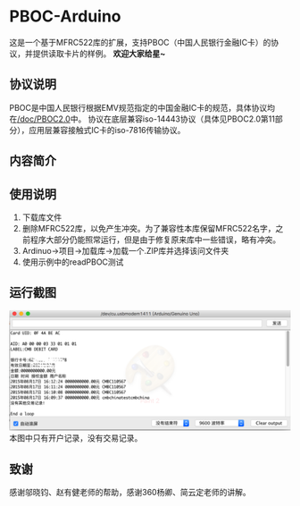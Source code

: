 # PBOC-Arduino 

这是一个基于MFRC522库的扩展，支持PBOC（中国人民银行金融IC卡）的协议，并提供读取卡片的样例。
**欢迎大家给星~**
## 协议说明
PBOC是中国人民银行根据EMV规范指定的中国金融IC卡的规范，具体协议均在[/doc/PBOC2.0]()中。
协议在底层兼容iso-14443协议（具体见PBOC2.0第11部分），应用层兼容接触式IC卡的iso-7816传输协议。

## 内容简介

## 使用说明
1. 下载库文件
2. 删除MFRC522库，以免产生冲突。为了兼容性本库保留MFRC522名字，之前程序大部分仍能照常运行，但是由于修复原来库中一些错误，略有冲突。
3. Ardinuo->项目->加载库->加载一个.ZIP库并选择该问文件夹
4. 使用示例中的readPBOC测试

## 运行截图
![](./examples/readPBOC/result.png)
本图中只有开户记录，没有交易记录。
## 致谢
感谢邬晓钧、赵有健老师的帮助，感谢360杨卿、简云定老师的讲解。
